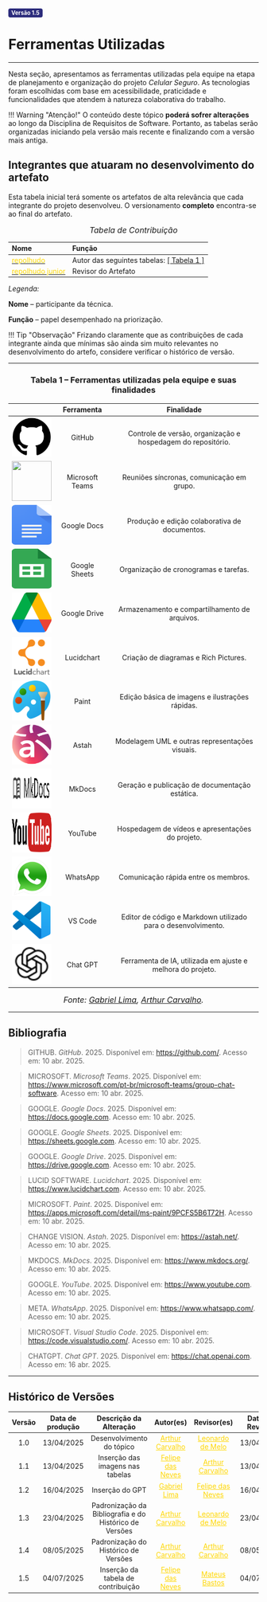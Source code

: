 <span style="background-color:#2c2c7c; color:white; font-size:0.8em; font-weight: bold; padding:2px 6px; border-radius:4px;">Versão 1.5</span>

# Ferramentas Utilizadas

---

Nesta seção, apresentamos as ferramentas utilizadas pela equipe na etapa de planejamento e organização do projeto *Celular Seguro*. As tecnologias foram escolhidas com base em acessibilidade, praticidade e funcionalidades que atendem à natureza colaborativa do trabalho.


!!! Warning "Atenção!"
    O conteúdo deste tópico **poderá sofrer alterações** ao longo da Disciplina de Requisitos de Software. Portanto, as tabelas serão organizadas iniciando pela versão mais recente e finalizando com a versão mais antiga.

## Integrantes que atuaram no desenvolvimento do artefato

Esta tabela inicial terá somente os artefatos de alta relevância que cada integrante do projeto desenvolveu. O versionamento **completo** encontra-se ao final do artefato.

<font size="3"><p style="text-align: center">_Tabela de Contribuição_</p></font>

| Nome | Função |
| :--- | :--- |
| [<span style="color:gold;">repolhudo</span>](https://github.com/repolho) | Autor das seguintes tabelas: [[ Tabela 1 ]](https://requisitos-de-software.github.io/2025.1-CelularSeguro/documento-validacao/documentacao-artefatosAnteriores/#tabela-1-refatoracao-das-inspecoes-internas-anteriores)|
| [<span style="color:gold;">repolhudo junior</span>](https://github.com/arthurlleite) | Revisor do Artefato |

*Legenda:* 

**Nome** – participante da técnica. 

**Função** – papel desempenhado na priorização. 

!!! Tip "Observação"
    Frizando claramente que as contribuições de cada integrante ainda que mínimas são ainda sim muito relevantes no desenvolvimento do artefo, considere verificar o histórico de versão. 

---

<h3 style="text-align: center;">Tabela 1 – Ferramentas utilizadas pela equipe e suas finalidades</h3>

<table style="width:100%; border-collapse: collapse; text-align: center;">
  <thead>
    <tr>
      <th></th>
      <th><strong>Ferramenta</strong></th>
      <th><strong>Finalidade</strong></th>
    </tr>
  </thead>
  <tbody>
    <tr>
      <td><img src="https://raw.githubusercontent.com/Requisitos-de-Software/2025.1-CelularSeguro/refs/heads/main/Docs/assets/Ferramentas/GitHub_Invertocat_Logo.svg.png" width="80" height="80"/></td>
      <td>GitHub</td>
      <td>Controle de versão, organização e hospedagem do repositório. <a id="anchor_1" href="#FRM1"></a></td>
    </tr>
    <tr>
      <td><img src="https://raw.githubusercontent.com/Requisitos-de-Software/2025.1-CelularSeguro/refs/heads/main/Docs/assets/Ferramentas/Microsoft_Office_Teams_(2018–present).svg.png" width="80" height="80"/></td>
      <td>Microsoft Teams</td>
      <td>Reuniões síncronas, comunicação em grupo. <a id="anchor_2" href="#FRM2"></a></td>
    </tr>
    <tr>
      <td><img src="https://raw.githubusercontent.com/Requisitos-de-Software/2025.1-CelularSeguro/refs/heads/main/Docs/assets/Ferramentas/Google_Docs_logo_(2014-2020).svg.png" width="80" height="80"/></td>
      <td>Google Docs</td>
      <td>Produção e edição colaborativa de documentos. <a id="anchor_3" href="#FRM3"></a></td>
    </tr>
    <tr>
      <td><img src="https://raw.githubusercontent.com/Requisitos-de-Software/2025.1-CelularSeguro/refs/heads/main/Docs/assets/Ferramentas/Google_Sheets_2020_Logo.svg.png" width="80" height="80"/></td>
      <td>Google Sheets</td>
      <td>Organização de cronogramas e tarefas. <a id="anchor_4" href="#FRM4"></a></td>
    </tr>
    <tr>
      <td><img src="https://raw.githubusercontent.com/Requisitos-de-Software/2025.1-CelularSeguro/refs/heads/main/Docs/assets/Ferramentas/Google_Drive_icon_(2020).svg.png" width="80" height="80"/></td>
      <td>Google Drive</td>
      <td>Armazenamento e compartilhamento de arquivos. <a id="anchor_5" href="#FRM5"></a></td>
    </tr>
    <tr>
      <td><img src="https://raw.githubusercontent.com/Requisitos-de-Software/2025.1-CelularSeguro/refs/heads/main/Docs/assets/Ferramentas/lucidchart-logo.png" width="80" height="80"/></td>
      <td>Lucidchart</td>
      <td>Criação de diagramas e Rich Pictures. <a id="anchor_6" href="#FRM6"></a></td>
    </tr>
    <tr>
      <td><img src="https://raw.githubusercontent.com/Requisitos-de-Software/2025.1-CelularSeguro/refs/heads/main/Docs/assets/Ferramentas/Microsoft_Paint.svg.png" width="80" height="80"/></td>
      <td>Paint</td>
      <td>Edição básica de imagens e ilustrações rápidas. <a id="anchor_7" href="#FRM7"></a></td>
    </tr>
    <tr>
      <td><img src="https://raw.githubusercontent.com/Requisitos-de-Software/2025.1-CelularSeguro/refs/heads/main/Docs/assets/Ferramentas/Astah.png" width="80" height="80"/></td>
      <td>Astah</td>
      <td>Modelagem UML e outras representações visuais. <a id="anchor_8" href="#FRM8"></a></td>
    </tr>
    <tr>
      <td><img src="https://raw.githubusercontent.com/Requisitos-de-Software/2025.1-CelularSeguro/refs/heads/main/Docs/assets/Ferramentas/mkdocs.png" width="80" height="80"/></td>
      <td>MkDocs</td>
      <td>Geração e publicação de documentação estática. <a id="anchor_9" href="#FRM9"></a></td>
    </tr>
    <tr>
      <td><img src="https://raw.githubusercontent.com/Requisitos-de-Software/2025.1-CelularSeguro/refs/heads/main/Docs/assets/Ferramentas/Logo_of_YouTube_(2015-2017).svg.png" width="80" height="80"/></td>
      <td>YouTube</td>
      <td>Hospedagem de vídeos e apresentações do projeto. <a id="anchor_10" href="#FRM10"></a></td>
    </tr>
    <tr>
      <td><img src="https://raw.githubusercontent.com/Requisitos-de-Software/2025.1-CelularSeguro/refs/heads/main/Docs/assets/Ferramentas/whatsapp-messenger.png" width="80" height="80"/></td>
      <td>WhatsApp</td>
      <td>Comunicação rápida entre os membros. <a id="anchor_11" href="#FRM11"></a></td>
    </tr>
    <tr>
      <td><img src="https://raw.githubusercontent.com/Requisitos-de-Software/2025.1-CelularSeguro/refs/heads/main/Docs/assets/Ferramentas/vscode.png" width="80" height="80"/></td>
      <td>VS Code</td>
      <td>Editor de código e Markdown utilizado para o desenvolvimento. <a id="anchor_12" href="#FRM12"></a></td>
    </tr>
    <tr>
      <td><img src="https://raw.githubusercontent.com/Requisitos-de-Software/2025.1-CelularSeguro/refs/heads/main/Docs/assets/Ferramentas/ChatGPT.png" width="80" height="80"/></td>
      <td>Chat GPT</td>
      <td>Ferramenta de IA, utilizada em ajuste e melhora do projeto. <a id="anchor_13" href="#FRM13"></a></td>
    </tr>
  </tbody>
</table>

<font size="3"><p style="text-align: center">_Fonte: [Gabriel Lima](https://github.com/gabriel-lima258), [Arthur Carvalho](https://github.com/arthurlleite)._</p></font>


---

## Bibliografia

> GITHUB. *GitHub*. 2025. Disponível em: <https://github.com/>. Acesso em: 10 abr. 2025.

> MICROSOFT. *Microsoft Teams*. 2025. Disponível em: <https://www.microsoft.com/pt-br/microsoft-teams/group-chat-software>. Acesso em: 10 abr. 2025.

> GOOGLE. *Google Docs*. 2025. Disponível em: <https://docs.google.com>. Acesso em: 10 abr. 2025.

> GOOGLE. *Google Sheets*. 2025. Disponível em: <https://sheets.google.com>. Acesso em: 10 abr. 2025.

> GOOGLE. *Google Drive*. 2025. Disponível em: <https://drive.google.com>. Acesso em: 10 abr. 2025.

> LUCID SOFTWARE. *Lucidchart*. 2025. Disponível em: <https://www.lucidchart.com>. Acesso em: 10 abr. 2025.

> MICROSOFT. *Paint*. 2025. Disponível em: <https://apps.microsoft.com/detail/ms-paint/9PCFS5B6T72H>. Acesso em: 10 abr. 2025.

> CHANGE VISION. *Astah*. 2025. Disponível em: <https://astah.net/>. Acesso em: 10 abr. 2025.

> MKDOCS. *MkDocs*. 2025. Disponível em: <https://www.mkdocs.org/>. Acesso em: 10 abr. 2025.

> GOOGLE. *YouTube*. 2025. Disponível em: <https://www.youtube.com>. Acesso em: 10 abr. 2025.

> META. *WhatsApp*. 2025. Disponível em: <https://www.whatsapp.com/>. Acesso em: 10 abr. 2025.

> MICROSOFT. *Visual Studio Code*. 2025. Disponível em: <https://code.visualstudio.com/>. Acesso em: 10 abr. 2025.

> CHATGPT. *Chat GPT*. 2025. Disponível em: <https://chat.openai.com>. Acesso em: 16 abr. 2025.


---
## Histórico de Versões 

| Versão | Data de produção   | Descrição da Alteração                               | Autor(es)             | Revisor(es)      |Data de Revisão |
| :----: | :----------------: | :--------------------------------------------------: | :-------------------: | :-------------:  |  :-----------: |
| 1.0    |         13/04/2025 | Desenvolvimento do tópico                            | <a style="color:gold;" href="https://github.com/arthurlleite" target="_blank">Arthur Carvalho</a>|<a style="color:gold;" href="https://github.com/leozinlima" target="_blank">Leonardo de Melo</a>|   13/04/2025   |
| 1.1    |         13/04/2025 | Inserção das imagens nas tabelas                     |<a style="color:gold;" href="https://github.com/FelipeFreire-gf" target="_blank">Felipe das Neves     |<a style="color:gold;" href="https://github.com/arthurlleite" target="_blank">Arthur Carvalho</a>|   13/04/2025   |
| 1.2    |         16/04/2025 | Inserção do GPT                                      |<a style="color:gold;" href="https://github.com/gabriel-lima258" target="_blank">Gabriel Lima</a>| <a style="color:gold;" href="https://github.com/FelipeFreire-gf" target="_blank">Felipe das Neves</a>|   16/04/2025   |
| 1.3    |         23/04/2025 |Padronização da Bibliografia e do Histórico de Versões| <a style="color:gold;" href="https://github.com/arthurlleite" target="_blank">Arthur Carvalho</a> |<a style="color:gold;" href="https://github.com/leozinlima" target="_blank">Leonardo de Melo</a>|   23/04/2025   |
| 1.4    | 08/05/2025| Padronização do Histórico de Versões| <a style="color:gold;" href="https://github.com/arthurlleite" target="_blank">Arthur Carvalho</a>| <a style="color:gold;" href="https://github.com/arthurlleite" target="_blank">Arthur Carvalho</a>| 08/05/2025|
| 1.5    | 04/07/2025 | Inserção da tabela de contribuição| <a style="color:gold;" href="https://github.com/FelipeFreire-gf" target="_blank">Felipe das Neves</a> | <a style="color:gold;" href="https://github.com/MateuSansete" target="_blank">Mateus Bastos</a>| 04/07/2025|

